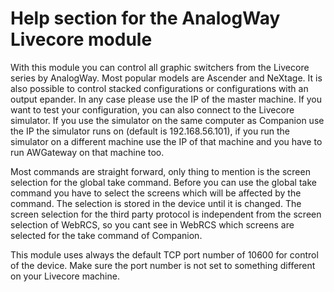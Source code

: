 # Help section for the AnalogWay Livecore module

With this module you can control all graphic switchers from the Livecore series by AnalogWay. Most popular models are Ascender and NeXtage. It is also possible to control stacked configurations or configurations with an output epander. In any case please use the IP of the master machine.
If you want to test your configuration, you can also connect to the Livecore simulator. If you use the simulator on the same computer as Companion use the IP the simulator runs on (default is 192.168.56.101), if you run the simulator on a different machine use the IP of that machine and you have to run AWGateway on that machine too.

Most commands are straight forward, only thing to mention is the screen selection for the global take command.
Before you can use the global take command you have to select the screens which will be affected by the command. The selection is stored in the device until it is changed. The screen selection for the third party protocol is independent from the screen selection of WebRCS, so you cant see in WebRCS which screens are selected for the take command of Companion.

This module uses always the default TCP port number of 10600 for control of the device. Make sure the port number is not set to something different on your Livecore machine.

